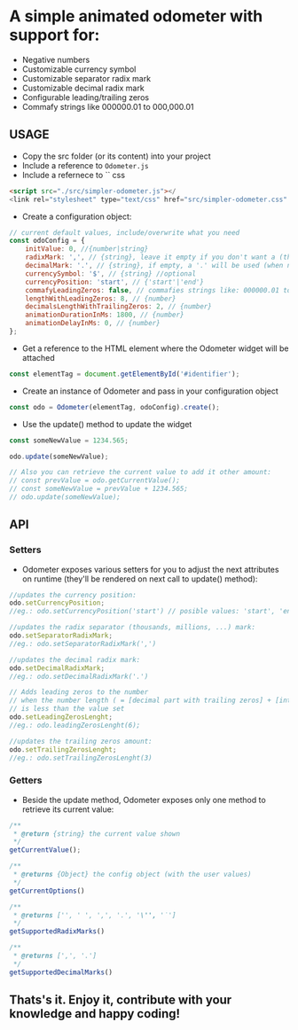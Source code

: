 # A simple animated odometer with support for:

-   Negative numbers
-   Customizable currency symbol
-   Customizable separator radix mark
-   Customizable decimal radix mark
-   Configurable leading/trailing zeros
-   Commafy strings like 000000.01 to 000,000.01

## USAGE

-   Copy the src folder (or its content) into your project
-   Include a reference to `Odometer.js`
-   Include a refernece to `` css

```html
<script src="./src/simpler-odometer.js"></
<link rel="stylesheet" type="text/css" href="src/simpler-odometer.css" />
```

-   Create a configuration object:

```js
// current default values, include/overwrite what you need
const odoConfig = {
    initValue: 0, //{number|string}
    radixMark: ',', // {string}, leave it empty if you don't want a (thousands, million, etc) separator
    decimalMark: '.', // {string}, if empty, a '.' will be used (when number has decimals)
    currencySymbol: '$', // {string} //optional
    currencyPosition: 'start', // {'start'|'end'}
    commafyLeadingZeros: false, // commafies strings like: 000000.01 to 000,000.01
    lengthWithLeadingZeros: 8, // {number}
    decimalsLengthWithTrailingZeros: 2, // {number}
    animationDurationInMs: 1800, // {number}
    animationDelayInMs: 0, // {number}
};
```

-   Get a reference to the HTML element where the Odometer widget will be attached

```js
const elementTag = document.getElementById('#identifier');
```

-   Create an instance of Odometer and pass in your configuration object

```js
const odo = Odometer(elementTag, odoConfig).create();
```

-   Use the update() method to update the widget

```js
const someNewValue = 1234.565;

odo.update(someNewValue);

// Also you can retrieve the current value to add it other amount:
// const prevValue = odo.getCurrentValue();
// const someNewValue = prevValue + 1234.565;
// odo.update(someNewValue);
```

## API

### Setters

-   Odometer exposes various setters for you to adjust the next attributes on runtime (they'll be rendered on next call to update() method):

```js
//updates the currency position:
odo.setCurrencyPosition;
//eg.: odo.setCurrencyPosition('start') // posible values: 'start', 'end'

//updates the radix separator (thousands, millions, ...) mark:
odo.setSeparatorRadixMark;
//eg.: odo.setSeparatorRadixMark(',')

//updates the decimal radix mark:
odo.setDecimalRadixMark;
//eg.: odo.setDecimalRadixMark('.')

// Adds leading zeros to the number
// when the number length ( = [decimal part with trailing zeros] + [integer parts])
// is less than the value set
odo.setLeadingZerosLenght;
//eg.: odo.leadingZerosLenght(6);

//updates the trailing zeros amount:
odo.setTrailingZerosLenght;
//eg.: odo.setTrailingZerosLenght(3)
```

### Getters

-   Beside the update method, Odometer exposes only one method to retrieve its current value:

```js
/**
 * @return {string} the current value shown
 */
getCurrentValue();

/**
 * @returns {Object} the config object (with the user values)
 */
getCurrentOptions()

/**
 * @returns ['', ' ', ',', '.', '\'', '˙']
 */
getSupportedRadixMarks()

/**
 * @returns [',', '.']
 */
getSupportedDecimalMarks()
```

## Thats's it. Enjoy it, contribute with your knowledge and happy coding!
